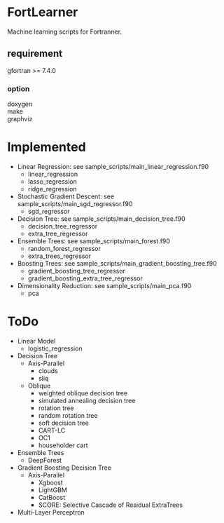 # FortLearner
Machine learning scripts for Fortranner.  

## requirement
gfortran >= 7.4.0  

### option
doxygen  
make  
graphviz

# Implemented
* Linear Regression: see sample_scripts/main_linear_regression.f90
  * linear_regression
  * lasso_regression
  * ridge_regression
* Stochastic Gradient Descent: see sample_scripts/main_sgd_regressor.f90
  * sgd_regressor
* Decision Tree: see sample_scripts/main_decision_tree.f90
  * decision_tree_regressor
  * extra_tree_regressor
* Ensemble Trees: see sample_scripts/main_forest.f90
  * random_forest_regressor
  * extra_trees_regressor
* Boosting Trees: see sample_scripts/main_gradient_boosting_tree.f90
  * gradient_boosting_tree_regressor
  * gradient_boosting_extra_tree_regressor
* Dimensionality Reduction: see sample_scripts/main_pca.f90
  * pca
  
  
# ToDo
* Linear Model
  * logistic_regression
* Decision Tree
  * Axis-Parallel
    * clouds
    * sliq
  * Oblique
    * weighted oblique decision tree
    * simulated annealing decision tree
    * rotation tree
    * random rotation tree
    * soft decision tree
    * CART-LC
    * OC1
    * householder cart
* Ensemble Trees
   * DeepForest
* Gradient Boosting Decision Tree
  * Axis-Parallel
    * Xgboost
    * LightGBM
    * CatBoost
    * SCORE: Selective Cascade of Residual ExtraTrees
* Multi-Layer Perceptron
